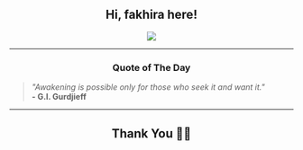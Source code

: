 <h2 align="center"> Hi, fakhira here!</h2>

<p align="center">
<a href="https://github.com/fakhiralkda" alt="github streak"><img src="https://dvst-streak.herokuapp.com/?user=fakhiralkda&theme=tokyonight&fire=DD472C"></a>
</p>

<hr>
<h3 align="center">Quote of The Day</h3>
<p align="center">
<blockquote>
<i>"Awakening is possible only for those who seek it and want it."</i>
<br>
<b>- G.I. Gurdjieff</b>
</blockquote>
</p>


<hr>
<h2 align="center">Thank You 🙏🏼</h2>
